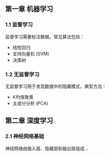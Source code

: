 ## 第一章 机器学习
### 1.1 监督学习
监督学习需要标注数据，常见算法包括：
- 线性回归
- 支持向量机 (SVM)
- 决策树

### 1.2 无监督学习
无监督学习用于发现数据中的隐藏模式，典型方法：
- K均值聚类
- 主成分分析 (PCA)

## 第二章 深度学习
### 2.1 神经网络基础
神经网络由输入层、隐藏层和输出层组成...